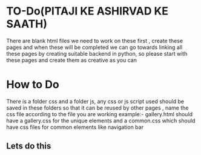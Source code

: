 # TO-Do(PITAJI KE ASHIRVAD KE SAATH)

There are blank html files we need to work on these first , create these pages and when these will be completed we can go towards linking all these pages by creating suitable backend in python, so please start with these pages and create them as creative as you can

# How to Do

There is a folder css and a folder js, any css or js script used should be saved in these folders so that it can be reused by other pages , name the css file according to the file you are working
example:- gallery.html should have a gallery.css for the unique elements and a common.css which should have css files for common elements like navigation bar

## Lets do this
